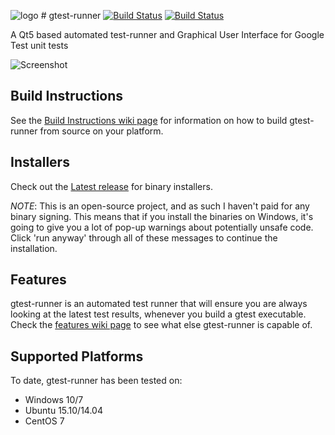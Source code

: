 ![logo](https://github.com/nholthaus/gtest-runner/blob/master/resources/images/logo.png) # gtest-runner [![Build Status](https://travis-ci.org/nholthaus/gtest-runner.svg?branch=master)](https://travis-ci.org/nholthaus/gtest-runner) [![Build Status](https://ci.appveyor.com/api/projects/status/github/nholthaus/gtest-runner?svg=true)](https://ci.appveyor.com/api/projects/status/github/nholthaus/gtest-runner?svg=true)

A Qt5 based automated test-runner and Graphical User Interface for Google Test unit tests

![Screenshot](https://github.com/nholthaus/gtest-runner/blob/documentation/resources/screenshots/screen.png)

## Build Instructions

See the [Build Instructions wiki page](https://github.com/nholthaus/gtest-runner/wiki/Build-Instructions) for information on how to build gtest-runner from source on your platform.

## Installers

Check out the [Latest release](https://github.com/nholthaus/gtest-runner/releases) for binary installers. 

_NOTE_: This is an open-source project, and as such I haven't paid for any binary signing. This means that if you install the binaries on Windows, it's going to give you a lot of pop-up warnings about potentially unsafe code. Click 'run anyway' through all of these messages to continue the installation.

## Features

gtest-runner is an automated test runner that will ensure you are always looking at the latest test results, whenever you build a gtest executable. Check the [features wiki page](https://github.com/nholthaus/gtest-runner/wiki/Features) to see what else gtest-runner is capable of.

## Supported Platforms

To date, gtest-runner has been tested on:
- Windows 10/7
- Ubuntu 15.10/14.04
- CentOS 7
